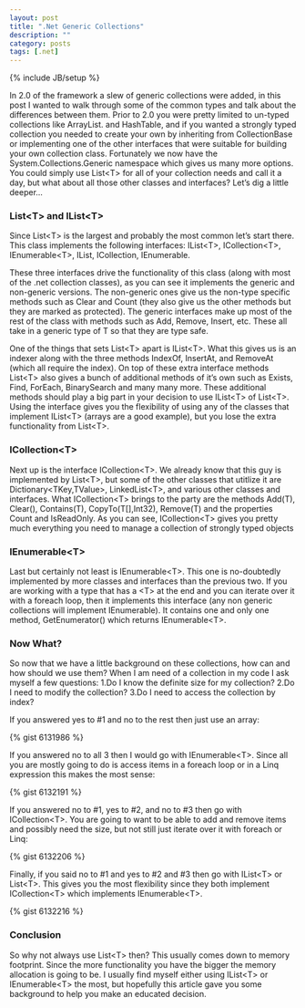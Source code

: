 ```yaml
---
layout: post
title: ".Net Generic Collections"
description: ""
category: posts
tags: [.net]
---
```

{% include JB/setup %}

In 2.0 of the framework a slew of generic collections were added, in this post I wanted to walk through some of the common types and talk about the differences between them. Prior to 2.0 you were pretty limited to un-typed collections like ArrayList. and HashTable, and if you wanted a strongly typed collection you needed to create your own by inheriting from CollectionBase or implementing one of the other interfaces that were suitable for building your own collection class. Fortunately we now have the System.Collections.Generic namespace which gives us many more options. You could simply use List&lt;T&gt; for all of your collection needs and call it a day, but what about all those other classes and interfaces? Let’s dig a little deeper…

### List&lt;T&gt; and IList&lt;T&gt;

Since List&lt;T&gt; is the largest and probably the most common let’s start there. This class implements the following interfaces: IList&lt;T&gt;, ICollection&lt;T&gt;, IEnumerable&lt;T&gt;, IList, ICollection, IEnumerable.

These three interfaces drive the functionality of this class (along with most of the .net collection classes), as you can see it implements the generic and non-generic versions. The non-generic ones give us the non-type specific methods such as Clear and Count (they also give us the other methods but they are marked as protected). The generic interfaces make up most of the rest of the class with methods such as Add, Remove, Insert, etc. These all take in a generic type of T so that they are type safe.

One of the things that sets List&lt;T&gt; apart is IList&lt;T&gt;. What this gives us is an indexer along with the three methods IndexOf, InsertAt, and RemoveAt (which all require the index). On top of these extra interface methods List&lt;T&gt; also gives a bunch of additional methods of it’s own such as Exists, Find, ForEach, BinarySearch and many many more. These additional methods should play a big part in your decision to use IList&lt;T&gt; of List&lt;T&gt;. Using the interface gives you the flexibility of using any of the classes that implement IList&lt;T&gt; (arrays are a good example), but you lose the extra functionality from List&lt;T&gt;.

### ICollection&lt;T&gt;

Next up is the interface ICollection&lt;T&gt;. We already know that this guy is implemented by List&lt;T&gt;, but some of the other classes that utitlize it are Dictionary&lt;TKey,TValue&gt;, LinkedList&lt;T&gt;, and various other classes and interfaces. What ICollection&lt;T&gt; brings to the party are the methods Add(T), Clear(), Contains(T), CopyTo(T[],Int32), Remove(T) and the properties Count and IsReadOnly. As you can see, ICollection&lt;T&gt; gives you pretty much everything you need to manage a collection of strongly typed objects

### IEnumerable&lt;T&gt;

Last but certainly not least is IEnumerable&lt;T&gt;. This one is no-doubtedly implemented by more classes and interfaces than the previous two. If you are working with a type that has a &lt;T&gt; at the end and you can iterate over it with a foreach loop, then it implements this interface (any non generic collections will implement IEnumerable). It contains one and only one method, GetEnumerator()  which returns IEnumerable&lt;T&gt;.

### Now What?

So now that we have a little background on these collections, how can and how should we use them? When I am need of a collection in my code I ask myself a few questions:
1.Do I know the definite size for my collection?
2.Do I need to modify the collection?
3.Do I need to access the collection by index?

If you answered yes to #1 and no to the rest then just use an array:

{% gist 6131986 %}

If you answered no to all 3 then I would go with IEnumerable&lt;T&gt;. Since all you are mostly going to do is access items in a foreach loop or in a Linq expression this makes the most sense:

{% gist 6132191 %}

If you answered no to #1, yes to #2, and no to #3 then go with ICollection&lt;T&gt;. You are going to want to be able to add and remove items and possibly need the size, but not still just iterate over it with foreach or Linq:

{% gist 6132206 %}

Finally, if you said no to #1 and yes to #2 and #3 then go with IList&lt;T&gt; or List&lt;T&gt;. This gives you the most flexibility since they both implement ICollection&lt;T&gt; which implements IEnumerable&lt;T&gt;. 

{% gist 6132216 %}

### Conclusion

So why not always use List&lt;T&gt; then? This usually comes down to memory footprint. Since the more functionality you have the bigger the  memory allocation is going to be. I usually find myself either using IList&lt;T&gt; or IEnumerable&lt;T&gt; the most, but hopefully this article gave you some background to help you make an educated decision.